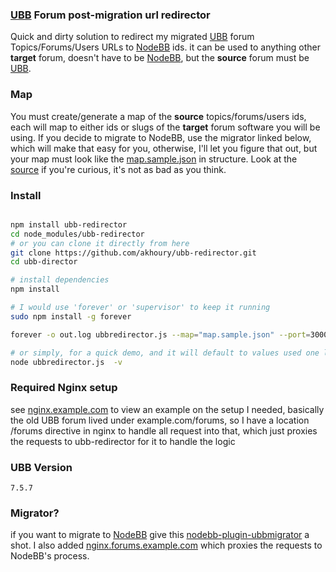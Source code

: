 ### [UBB](http://www.ubbcentral.com/) Forum post-migration url redirector

Quick and dirty solution to redirect my migrated [UBB](http://www.ubbcentral.com/) forum Topics/Forums/Users URLs to [NodeBB](http://nodebb.org/) ids.
it can be used to anything other __target__ forum, doesn't have to be [NodeBB](http://nodebb.org/), but the __source__ forum must be [UBB](http://www.ubbcentral.com/).

### Map

You must create/generate a map of the __source__ topics/forums/users ids, each will map to either ids or slugs of the __target__ forum software you will be using.
If you decide to migrate to NodeBB, use the migrator linked below, which will make that easy for you, otherwise, I'll let you figure that out,
but your map must look like the [map.sample.json](map.sample.json) in structure. Look at the [source](server.js) if you're curious, it's not as bad as you think.

### Install

```bash

npm install ubb-redirector
cd node_modules/ubb-redirector
# or you can clone it directly from here
git clone https://github.com/akhoury/ubb-redirector.git
cd ubb-director

# install dependencies
npm install

# I would use 'forever' or 'supervisor' to keep it running
sudo npm install -g forever

forever -o out.log ubbredirector.js --map="map.sample.json" --port=3000 --host=127.0.0.1 --verbose

# or simply, for a quick demo, and it will default to values used one line above. minus the -v flag :)
node ubbredirector.js  -v

```

### Required Nginx setup

see [nginx.example.com](nginx.example.com) to view an example on the setup I needed,
basically the old UBB forum lived under example.com/forums, so I have a location /forums directive in
 nginx to handle all request into that, which just proxies the requests to ubb-redirector for it to handle the logic

### UBB Version
    7.5.7

### Migrator?

if you want to migrate to [NodeBB](http://nodebb.org/) give this [nodebb-plugin-ubbmigrator](https://github.com/akhoury/nodebb-plugin-ubbmigrator) a shot.
I also added [nginx.forums.example.com](nginx.forums.example.com) which proxies the requests to NodeBB's process.
